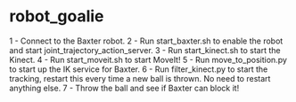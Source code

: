 # robot_goalie

 1 - Connect to the Baxter robot.
 2 - Run start_baxter.sh to enable the robot and start joint_trajectory_action_server.
 3 - Run start_kinect.sh to start the Kinect.
 4 - Run start_moveit.sh to start MoveIt!
 5 - Run move_to_position.py to start up the IK service for Baxter.
 6 - Run filter_kinect.py to start the tracking, restart this every time a new
     ball is thrown. No need to restart anything else.
 7 - Throw the ball and see if Baxter can block it!
